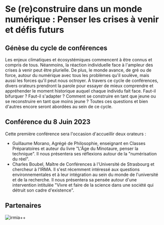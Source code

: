 # Se (re)construire dans un monde numérique : Penser les crises à venir et défis futurs

## Génèse du cycle de conférences

Les enjeux climatiques et écosystémiques commencent à être connus et compris de tous. Néanmoins, la réaction individuelle face à l'ampleur des crises à venir peut être plurielle. De plus, le monde avance, de gré ou de force, autour du numérique avec tous les problèmes qu'il soulève, mais aussi les forces qu'il peut nous octroyer. À travers ce cycle de conférences, divers orateurs prendront la parole pour essayer de mieux comprendre et appréhender le moment historique auquel chaque individu fait face. Faut-il bifurquer ? Faut-il s'adapter ? Comment se construire en tant que jeune ou se reconstruire en tant que moins jeune ? Toutes ces questions et bien d'autres encore seront abordées au sein de ce cycle.


## Conférence du 8 Juin 2023

Cette première conférence sera l'occasion d'accueillir deux orateurs :

- Guillaume Morano, Agrégé de Philosophie, enseignant en Classes Préparatoires et auteur du livre "L'Âge du Minotaure, penser la technique". Il nous présentera ses réflexions autour de la "numérisation du réel".
- Charles Boubel, Maître de Conférences à l'Université de Strasbourg et chercheur à l'IRMA. Il s'est récemment intéressé aux questions environnementales et à leur intégration au sein du monde de l'université et de la recherche. Il nous présentera sa pensée autour d'une intervention intitulée "Vivre et faire de la science dans une société qui détruit son cadre d'existence".


## Partenaires

![irmia++](https://france.math.cnrs.fr/wp-content/uploads/2021/12/Unistra-iti-010_Carte_de_Visite.png)
